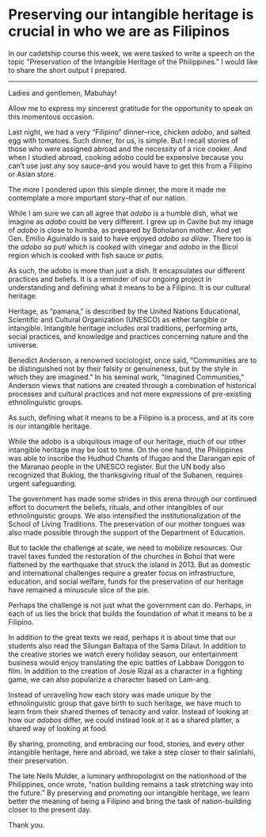 # Preserving our intangible heritage is crucial in who we are as Filipinos

In our cadetship course this week, we were tasked to write a speech on the topic "Preservation of the Intangible Heritage of the Philippines." I would like to share the short output I prepared.

---

Ladies and gentlemen, Mabuhay!

Allow me to express my sincerest gratitude for the opportunity to speak on this momentous occasion. 

Last night, we had a very “Filipino” dinner–rice, chicken _adobo_, and salted egg with tomatoes. Such dinner, for us, is simple. But I recall stories of those who were assigned abroad and the necessity of a rice cooker. And when I studied abroad, cooking adobo could be expensive because you can’t use just any soy sauce–and you would have to get this from a Filipino or Asian store. 

The more I pondered upon this simple dinner, the more it made me contemplate a more important story–that of our nation. 

While I am sure we can all agree that _adobo_ is a humble dish, what we imagine as _adobo_ could be very different. I grew up in Cavite but my image of _adobo_ is close to humba, as prepared by Boholanon mother. And yet Gen. Emilio Aguinaldo is said to have enjoyed _adobo sa dilaw_. There too is the _adobo sa puti_ which is cooked with vinegar and _adobo_ in the Bicol region which is cooked with fish sauce or _patis_. 

As such, the adobo is more than just a dish. It encapsulates our different practices and beliefs. It is a reminder of our ongoing project in understanding and defining what it means to be a Filipino. It is our cultural heritage. 

Heritage, as “pamana,” is described by the United Nations Educational, Scientific and Cultural Organization (UNESCO) as either tangible or intangible. Intangible heritage includes oral traditions, performing arts, social practices, and knowledge and practices concerning nature and the universe. 

Benedict Anderson, a renowned sociologist, once said, “Communities are to be distinguished not by their falsity or genuineness, but by the style in which they are imagined.” In his seminal work, “Imagined Communities,” Anderson views that nations are created through a combination of historical processes and cultural practices and not mere expressions of pre-existing ethnolinguistic groups.

As such, defining what it means to be a Filipino is a process, and at its core is our intangible heritage. 

While the adobo is a ubiquitous image of our heritage, much of our other intangible heritage may be lost to time. On the one hand, the Philippines was able to inscribe the Hudhud Chants of Ifugao and the Darangan epic of the Maranao people in the UNESCO register. But the UN body also recognized that Buklog, the thanksgiving ritual of the Subanen, requires urgent safeguarding. 

The government has made some strides in this arena through our continued effort to document the beliefs, rituals, and other intangibles of our ethnolinguistic groups. We also intensified the institutionalization of the School of Living Traditions. The preservation of our mother tongues was also made possible through the support of the Department of Education.

But to tackle the challenge at scale, we need to mobilize resources. Our travel taxes funded the restoration of the churches in Bohol that were flattened by the earthquake that struck the island in 2013. But as domestic and international challenges require a greater focus on infrastructure, education, and social welfare, funds for the preservation of our heritage have remained a minuscule slice of the pie.

Perhaps the challenge is not just what the government can do. Perhaps, in each of us lies the brick that builds the foundation of what it means to be a Filipino.

In addition to the great texts we read, perhaps it is about time that our students also read the Silungan Baltapa of the Sama Dilaut. In addition to the creative stories we watch every holiday season, our entertainment business would enjoy translating the epic battles of Labbaw Donggon to film. In addition to the creation of Josie Rizal as a character in a fighting game, we can also popularize a character based on Lam-ang.

Instead of unraveling how each story was made unique by the ethnolinguistic group that gave birth to such heritage, we have much to learn from their shared themes of tenacity and valor. Instead of looking at how our _adobos_ differ, we could instead look at it as a shared platter, a shared way of looking at food.

By sharing, promoting, and embracing our food, stories, and every other intangible heritage, here and abroad, we take a step closer to their salinlahi, their preservation. 

The late Neils Mulder, a luminary anthropologist on the nationhood of the Philippines, once wrote, “nation building remains a task stretching way into the future.” By preserving and promoting our intangible heritage, we learn better the meaning of being a Filipino and bring the task of nation-building closer to the present day.

Thank you.
